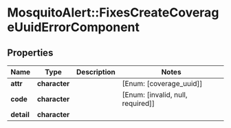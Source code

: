 # MosquitoAlert::FixesCreateCoverageUuidErrorComponent


## Properties
Name | Type | Description | Notes
------------ | ------------- | ------------- | -------------
**attr** | **character** |  | [Enum: [coverage_uuid]] 
**code** | **character** |  | [Enum: [invalid, null, required]] 
**detail** | **character** |  | 


